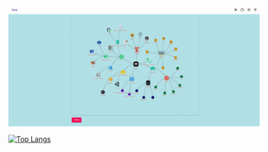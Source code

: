 <!--
**zcemycl/zcemycl** is a ✨ _special_ ✨ repository because its `README.md` (this file) appears on your GitHub profile.

Here are some ideas to get you started:

- 🔭 I’m currently working on ...
- 🌱 I’m currently learning ...
- 👯 I’m looking to collaborate on ...
- 🤔 I’m looking for help with ...
- 💬 Ask me about ...
- 📫 How to reach me: ...
- 😄 Pronouns: ...
- ⚡ Fun fact: ...
-->
<img src="https://github.com/zcemycl/practice-app/blob/master/resources/demo.gif">

[![Top Langs](https://github-readme-stats.vercel.app/api/top-langs/?username=zcemycl&hide=jupyter%20notebook,html&langs_count=8&layout=compact&theme=radical)](https://github.com/zcemycl/github-readme-stats)
